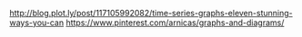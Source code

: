 http://blog.plot.ly/post/117105992082/time-series-graphs-eleven-stunning-ways-you-can
https://www.pinterest.com/arnicas/graphs-and-diagrams/
